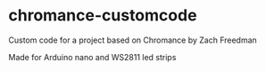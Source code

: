 # chromance-customcode
Custom code for a project based on Chromance by Zach Freedman

Made for Arduino nano and WS2811 led strips

